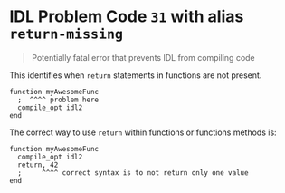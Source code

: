 # IDL Problem Code `31` with alias `return-missing`

> Potentially fatal error that prevents IDL from compiling code

This identifies when `return` statements in functions are not present.

```idl
function myAwesomeFunc
  ;  ^^^^ problem here
  compile_opt idl2
end
```

The correct way to use `return` within functions or functions methods is:

```idl
function myAwesomeFunc
  compile_opt idl2
  return, 42
  ;     ^^^^ correct syntax is to not return only one value
end
```
